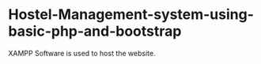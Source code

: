 # Hostel-Management-system-using-basic-php-and-bootstrap
XAMPP Software is used to host the website.
